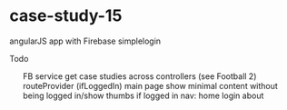 # case-study-15
angularJS app with Firebase simplelogin

Todo
<ul>
<ui> FB service </ui>
<ui> get case studies across controllers (see Football 2) </ui>
<ui> routeProvider (ifLoggedIn) </ui>
<ui> main page show minimal content without being logged in/show thumbs if logged in </ui>
<ui> nav: home login about </ui>

</ul>
